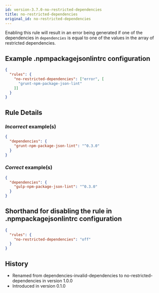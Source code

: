 ```yaml
---
id: version-3.7.0-no-restricted-dependencies
title: no-restricted-dependencies
original_id: no-restricted-dependencies
---
```


Enabling this rule will result in an error being generated if one of the dependencies in `dependencies` is equal to one of the values in the array of restricted dependencies.

## Example .npmpackagejsonlintrc configuration

```json
{
  "rules": {
    "no-restricted-dependencies": ["error", [
      "grunt-npm-package-json-lint"
    ]]
  }
}
```

## Rule Details

### *Incorrect* example(s)

```json
{
  "dependencies": {
    "grunt-npm-package-json-lint": "^0.3.0"
  }
}
```

### *Correct* example(s)

```json
{
  "dependencies": {
    "gulp-npm-package-json-lint": "^0.3.0"
  }
}
```

## Shorthand for disabling the rule in .npmpackagejsonlintrc configuration

```json
{
  "rules": {
    "no-restricted-dependencies": "off"
  }
}
```

## History

* Renamed from dependencies-invalid-dependencies to no-restricted-dependencies in version 1.0.0
* Introduced in version 0.1.0
